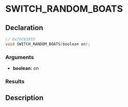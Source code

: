 # SWITCH_RANDOM_BOATS

## Declaration
```cpp
// 0x7FC65855
void SWITCH_RANDOM_BOATS(boolean on);
```

### Arguments
- **boolean:** on

### Results

## Description
